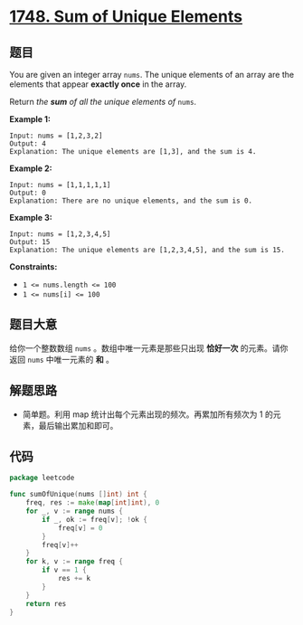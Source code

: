 # [1748. Sum of Unique Elements](https://leetcode.com/problems/sum-of-unique-elements/)


## 题目

You are given an integer array `nums`. The unique elements of an array are the elements that appear **exactly once** in the array.

Return *the **sum** of all the unique elements of* `nums`.

**Example 1:**

```
Input: nums = [1,2,3,2]
Output: 4
Explanation: The unique elements are [1,3], and the sum is 4.
```

**Example 2:**

```
Input: nums = [1,1,1,1,1]
Output: 0
Explanation: There are no unique elements, and the sum is 0.
```

**Example 3:**

```
Input: nums = [1,2,3,4,5]
Output: 15
Explanation: The unique elements are [1,2,3,4,5], and the sum is 15.
```

**Constraints:**

- `1 <= nums.length <= 100`
- `1 <= nums[i] <= 100`

## 题目大意

给你一个整数数组 `nums` 。数组中唯一元素是那些只出现 **恰好一次** 的元素。请你返回 `nums` 中唯一元素的 **和** 。

## 解题思路

- 简单题。利用 map 统计出每个元素出现的频次。再累加所有频次为 1 的元素，最后输出累加和即可。

## 代码

```go
package leetcode

func sumOfUnique(nums []int) int {
	freq, res := make(map[int]int), 0
	for _, v := range nums {
		if _, ok := freq[v]; !ok {
			freq[v] = 0
		}
		freq[v]++
	}
	for k, v := range freq {
		if v == 1 {
			res += k
		}
	}
	return res
}
```